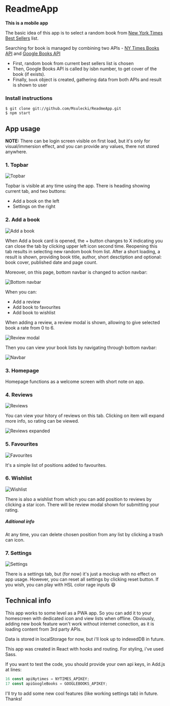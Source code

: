 # ReadmeApp

**This is a mobile app**

The basic idea of this app is to select a random book from [New York Times Best Sellers](https://www.nytimes.com/books/best-sellers/) list.

Searching for book is managed by combining two APIs - [NY Times Books API](https://developer.nytimes.com/docs/books-product/1/routes/lists/best-sellers/history.json/get) and [Google Books API](https://developers.google.com/books/docs/v1/using)
* First, random book from current best sellers list is chosen
* Then, Google Books API is called by isbn number, to get cover of the book (if exists).
* Finally, ``book`` object is created, gathering data from both APIs and result is shown to user

### Install instructions
````
$ git clone git://github.com/Msulecki/ReadmeApp.git
$ npm start
````

## App usage
**NOTE:** There can be login screen visible on first load, but it's only for visual/immersion effect, and you can provide any values, there not stored anywhere.

### 1. Topbar
![Topbar](https://github.com/Msulecki/ReadmeApp/blob/master/images/topbar.png)

Topbar is visible at any time using the app. There is heading showing current tab, and two buttons:
* Add a book on the left
* Settings on the right

### 2. Add a book

![Add a book](https://github.com/Msulecki/ReadmeApp/blob/master/images/topbar_new-book.png)

When Add a book card is opened, the + button changes to X indicating you can close the tab by clicking upper left icon second time. Reopening this tab results in selecting new random book from list.
After a short loading, a result is shown, providing book title, author, short desctiption and optional: book cover, published date and page count.

Moreover, on this page, bottom navbar is changed to action navbar:

![Bottom navbar](https://github.com/Msulecki/ReadmeApp/blob/master/images/bottombar_new-book.png)

When you can:
* Add a review
* Add book to favourites
* Add book to wishlist

When adding a review, a review modal is shown, allowing to give selected book a rate from 0 to 6.

![Review modal](https://github.com/Msulecki/ReadmeApp/blob/master/images/review-modal.png)

Then you can view your book lists by navigating through bottom navbar:

![Navbar](https://github.com/Msulecki/ReadmeApp/blob/master/images/bottombar.png)


### 3. Homepage

Homepage functions as a welcome screen with short note on app.

### 4. Reviews

![Reviews](https://github.com/Msulecki/ReadmeApp/blob/master/images/reviews-item.png)

You can view your hitory of reviews on this tab. Clicking on item will expand more info, so rating can be viewed.

![Reviews expanded](https://github.com/Msulecki/ReadmeApp/blob/master/images/reviews-item-expanded.png)

### 5. Favourites

![Favourites](https://github.com/Msulecki/ReadmeApp/blob/master/images/favourites-item.png)

It's a simple list of positions added to favourites.

### 6. Wishlist

![Wishlist](https://github.com/Msulecki/ReadmeApp/blob/master/images/wishlist-item.png)

There is also a wishlist from which you can add position to reviews by clicking a star icon. There will be review modal shown for submitting your rating.


##### **Aditional info**

At any time, you can delete chosen position from any list by clicking a trash can icon.

### 7. Settings

![Settings](https://github.com/Msulecki/ReadmeApp/blob/master/images/settings.png)

There is a settings tab, but (for now) it's just a mockup with no effect on app usage. However, you can reset all settings by clicking reset button. If you wish, you can play with HSL color rage inputs :smile:

## Technical info
This app works to some level as a PWA app. So you can add it to your homescreen with dedicated icon and view lists when offline. Obviously, adding new book feature won't work without internet conection, as it is loading content from 3rd party APIs.

Data is stored in localStorage for now, but i'll look up to indexedDB in future.

This app was created in React with hooks and routing. For styling, i've used Sass.

If you want to test the code, you should provide your own api keys, in Add.js at lines:
```javascript    
16 const apiNytimes = NYTIMES_APIKEY;
17 const apiGoogleBooks = GOOGLEBOOKS_APIKEY;
```

I'll try to add some new cool features (like working settings tab) in future. Thanks!